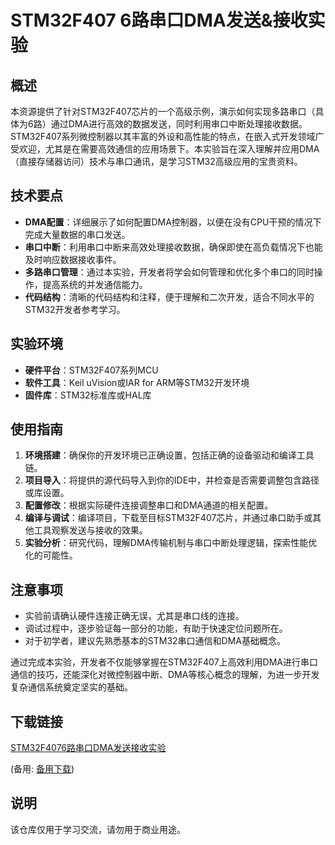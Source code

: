 # STM32F407 6路串口DMA发送&接收实验

## 概述

本资源提供了针对STM32F407芯片的一个高级示例，演示如何实现多路串口（具体为6路）通过DMA进行高效的数据发送，同时利用串口中断处理接收数据。STM32F407系列微控制器以其丰富的外设和高性能的特点，在嵌入式开发领域广受欢迎，尤其是在需要高效通信的应用场景下。本实验旨在深入理解并应用DMA（直接存储器访问）技术与串口通讯，是学习STM32高级应用的宝贵资料。

## 技术要点

- **DMA配置**：详细展示了如何配置DMA控制器，以便在没有CPU干预的情况下完成大量数据的串口发送。
- **串口中断**：利用串口中断来高效处理接收数据，确保即使在高负载情况下也能及时响应数据接收事件。
- **多路串口管理**：通过本实验，开发者将学会如何管理和优化多个串口的同时操作，提高系统的并发通信能力。
- **代码结构**：清晰的代码结构和注释，便于理解和二次开发，适合不同水平的STM32开发者参考学习。

## 实验环境

- **硬件平台**：STM32F407系列MCU
- **软件工具**：Keil uVision或IAR for ARM等STM32开发环境
- **固件库**：STM32标准库或HAL库

## 使用指南

1. **环境搭建**：确保你的开发环境已正确设置，包括正确的设备驱动和编译工具链。
2. **项目导入**：将提供的源代码导入到你的IDE中，并检查是否需要调整包含路径或库设置。
3. **配置修改**：根据实际硬件连接调整串口和DMA通道的相关配置。
4. **编译与调试**：编译项目，下载至目标STM32F407芯片，并通过串口助手或其他工具观察发送与接收的效果。
5. **实验分析**：研究代码，理解DMA传输机制与串口中断处理逻辑，探索性能优化的可能性。

## 注意事项

- 实验前请确认硬件连接正确无误，尤其是串口线的连接。
- 调试过程中，逐步验证每一部分的功能，有助于快速定位问题所在。
- 对于初学者，建议先熟悉基本的STM32串口通信和DMA基础概念。

通过完成本实验，开发者不仅能够掌握在STM32F407上高效利用DMA进行串口通信的技巧，还能深化对微控制器中断、DMA等核心概念的理解，为进一步开发复杂通信系统奠定坚实的基础。

## 下载链接
[STM32F4076路串口DMA发送接收实验](https://pan.quark.cn/s/be99dcb67d3e) 

(备用: [备用下载](https://pan.baidu.com/s/1lUNW6WvGcjj6d1ABaOOA8A?pwd=1234))

## 说明

该仓库仅用于学习交流，请勿用于商业用途。
